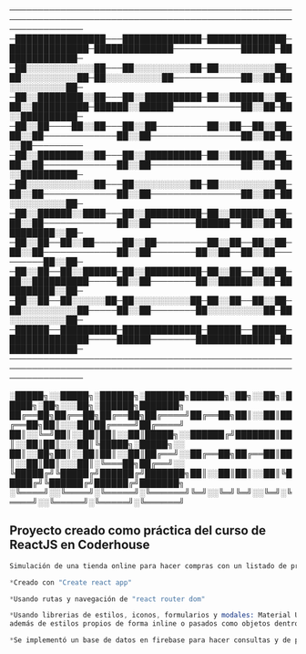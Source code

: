 

─────────────────────────────────────────────────────────────────────────────────────────────────────────────────
─████████████████───██████████████─██████████████─██████████████─██████████████────────────██████─██████████████─
─██░░░░░░░░░░░░██───██░░░░░░░░░░██─██░░░░░░░░░░██─██░░░░░░░░░░██─██░░░░░░░░░░██────────────██░░██─██░░░░░░░░░░██─
─██░░████████░░██───██░░██████████─██░░██████░░██─██░░██████████─██████░░██████────────────██░░██─██░░██████████─
─██░░██────██░░██───██░░██─────────██░░██──██░░██─██░░██─────────────██░░██────────────────██░░██─██░░██─────────
─██░░████████░░██───██░░██████████─██░░██████░░██─██░░██─────────────██░░██────────────────██░░██─██░░██████████─
─██░░░░░░░░░░░░██───██░░░░░░░░░░██─██░░░░░░░░░░██─██░░██─────────────██░░██────────────────██░░██─██░░░░░░░░░░██─
─██░░██████░░████───██░░██████████─██░░██████░░██─██░░██─────────────██░░██────────██████──██░░██─██████████░░██─
─██░░██──██░░██─────██░░██─────────██░░██──██░░██─██░░██─────────────██░░██────────██░░██──██░░██─────────██░░██─
─██░░██──██░░██████─██░░██████████─██░░██──██░░██─██░░██████████─────██░░██────────██░░██████░░██─██████████░░██─
─██░░██──██░░░░░░██─██░░░░░░░░░░██─██░░██──██░░██─██░░░░░░░░░░██─────██░░██────────██░░░░░░░░░░██─██░░░░░░░░░░██─
─██████──██████████─██████████████─██████──██████─██████████████─────██████────────██████████████─██████████████─
─────────────────────────────────────────────────────────────────────────────────────────────────────────────────


░█████╗░░█████╗░██████╗░███████╗██████╗░██╗░░██╗░█████╗░██╗░░░██╗░██████╗███████╗
██╔══██╗██╔══██╗██╔══██╗██╔════╝██╔══██╗██║░░██║██╔══██╗██║░░░██║██╔════╝██╔════╝
██║░░╚═╝██║░░██║██║░░██║█████╗░░██████╔╝███████║██║░░██║██║░░░██║╚█████╗░█████╗░░
██║░░██╗██║░░██║██║░░██║██╔══╝░░██╔══██╗██╔══██║██║░░██║██║░░░██║░╚═══██╗██╔══╝░░
╚█████╔╝╚█████╔╝██████╔╝███████╗██║░░██║██║░░██║╚█████╔╝╚██████╔╝██████╔╝███████╗
░╚════╝░░╚════╝░╚═════╝░╚══════╝╚═╝░░╚═╝╚═╝░░╚═╝░╚════╝░░╚═════╝░╚═════╝░╚══════╝


Proyecto creado como práctica del curso de ReactJS en Coderhouse
----------------------------------------------------------------

```s
Simulación de una tienda online para hacer compras con un listado de productos en una base de datos externa

*Creado con "Create react app"

*Usando rutas y navegación de "react router dom"

*Usando librerias de estilos, iconos, formularios y modales: Material UI, Bootstrap, @emotion y SweetAlert2 para brindar una estética más agradable,
además de estilos propios de forma inline o pasados como objetos dentro del mismo js

*Se implementó un base de datos en firebase para hacer consultas y de productos y guardar órdenes de los pedidos realizados
```